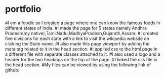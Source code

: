 # portfolio
#I am a foodie so I created a page where one can know the famous foods in different states of India.
#I made the page for 5 states namely Andhra Pradesh(my native),TamilNadu,MadhyaPradesh,Gujarath,Assam.
#I created five divisions for each state with a link to visit the wikipedia website on clicking the State name.
#I also made this page viewport by adding the meta tag related to it in the head section.
#I applied css to the html page in a different file with separate classes attached to it.
#I also used a logo and a header for the two headings on the top of the page.
#I linked the css file in the head section.
#My files can be viewed by using the following link of github:
     
